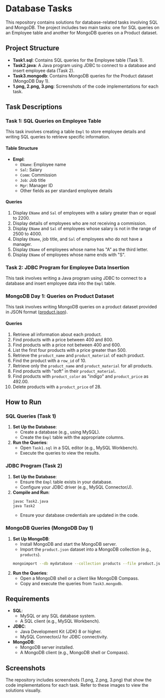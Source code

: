 # Database Tasks

This repository contains solutions for database-related tasks involving SQL and MongoDB. The project includes two main tasks: one for SQL queries on an Employee table and another for MongoDB queries on a Product dataset.

## Project Structure

- **Task1.sql**: Contains SQL queries for the Employee table (Task 1).
- **Task2.java**: A Java program using JDBC to connect to a database and insert employee data (Task 2).
- **Task3.mongodb**: Contains MongoDB queries for the Product dataset (MongoDB Day 1).
- **1.png, 2.png, 3.png**: Screenshots of the code implementations for each task.

## Task Descriptions

### Task 1: SQL Queries on Employee Table
This task involves creating a table `Empl` to store employee details and writing SQL queries to retrieve specific information.

#### Table Structure
- **Empl**:
  - `EName`: Employee name
  - `Sal`: Salary
  - `Comm`: Commission
  - `Job`: Job title
  - `Mgr`: Manager ID
  - Other fields as per standard employee details

#### Queries
1. Display `EName` and `Sal` of employees with a salary greater than or equal to 2200.
2. Display details of employees who are not receiving a commission.
3. Display `EName` and `Sal` of employees whose salary is not in the range of 2500 to 4000.
4. Display `EName`, job title, and `Sal` of employees who do not have a manager.
5. Display `EName` of employees whose name has "A" as the third letter.
6. Display `EName` of employees whose name ends with "S".

### Task 2: JDBC Program for Employee Data Insertion
This task involves writing a Java program using JDBC to connect to a database and insert employee data into the `Empl` table.

### MongoDB Day 1: Queries on Product Dataset
This task involves writing MongoDB queries on a product dataset provided in JSON format ([product.json](https://github.com/rvsp/database/blob/master/mongodb/product.json)).

#### Queries
1. Retrieve all information about each product.
2. Find products with a price between 400 and 800.
3. Find products with a price not between 400 and 600.
4. List the first four products with a price greater than 500.
5. Retrieve the `product_name` and `product_material` of each product.
6. Find the product with a `row_id` of 10.
7. Retrieve only the `product_name` and `product_material` for all products.
8. Find products with "soft" in their `product_material`.
9. Find products with `product_color` as "indigo" and `product_price` as 492.00.
10. Delete products with a `product_price` of 28.

## How to Run

### SQL Queries (Task 1)
1. **Set Up the Database**:
   - Create a database (e.g., using MySQL).
   - Create the `Empl` table with the appropriate columns.
2. **Run the Queries**:
   - Open `Task1.sql` in a SQL editor (e.g., MySQL Workbench).
   - Execute the queries to view the results.

### JDBC Program (Task 2)
1. **Set Up the Database**:
   - Ensure the `Empl` table exists in your database.
   - Configure your JDBC driver (e.g., MySQL Connector/J).
2. **Compile and Run**:
   ```bash
   javac Task2.java
   java Task2
   ```
   - Ensure your database credentials are updated in the code.

### MongoDB Queries (MongoDB Day 1)
1. **Set Up MongoDB**:
   - Install MongoDB and start the MongoDB server.
   - Import the `product.json` dataset into a MongoDB collection (e.g., `products`).
   ```bash
   mongoimport --db mydatabase --collection products --file product.json --jsonArray
   ```
2. **Run the Queries**:
   - Open a MongoDB shell or a client like MongoDB Compass.
   - Copy and execute the queries from `Task3.mongodb`.

## Requirements

- **SQL**:
  - MySQL or any SQL database system.
  - A SQL client (e.g., MySQL Workbench).
- **JDBC**:
  - Java Development Kit (JDK) 8 or higher.
  - MySQL Connector/J for JDBC connectivity.
- **MongoDB**:
  - MongoDB server installed.
  - A MongoDB client (e.g., MongoDB shell or Compass).

## Screenshots

The repository includes screenshots (1.png, 2.png, 3.png) that show the code implementations for each task. Refer to these images to view the solutions visually.
